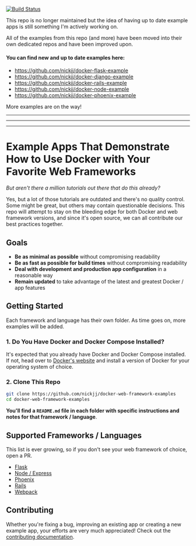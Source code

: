 [![Build Status](https://travis-ci.com/nickjj/docker-web-framework-examples.svg?branch=master)](https://travis-ci.com/nickjj/docker-web-framework-examples)

This repo is no longer maintained but the idea of having up to date example
apps is still something I'm actively working on.

All of the examples from this repo (and more) have been moved into their own
dedicated repos and have been improved upon.

#### You can find new and up to date examples here:

- https://github.com/nickjj/docker-flask-example
- https://github.com/nickjj/docker-django-example
- https://github.com/nickjj/docker-rails-example
- https://github.com/nickjj/docker-node-example
- https://github.com/nickjj/docker-phoenix-example

More examples are on the way!

---
---
---

# Example Apps That Demonstrate How to Use Docker with Your Favorite Web Frameworks

*But aren't there a million tutorials out there that do this already?*

Yes, but a lot of those tutorials are outdated and there's no quality control.
Some might be great, but others may contain questionable decisions. This repo
will attempt to stay on the bleeding edge for both Docker and web framework
versions, and since it's open source, we can all contribute our best practices
together.

## Goals

- **Be as minimal as possible** without compromising readability
- **Be as fast as possible for build times** without compromising readability
- **Deal with development and production app configuration** in a reasonable way
- **Remain updated** to take advantage of the latest and greatest Docker / app features

## Getting Started

Each framework and language has their own folder. As time goes on, more examples
will be added.

### 1. Do You Have Docker and Docker Compose Installed?

It's expected that you already have Docker and Docker Compose installed. If not,
head over to [Docker's website](https://docs.docker.com/install/) and install a
version of Docker for your operating system of choice.

### 2. Clone This Repo

```sh
git clone https://github.com/nickjj/docker-web-framework-examples
cd docker-web-framework-examples
```

**You'll find a `README.md` file in each folder with specific instructions and
notes for that framework / language**.

## Supported Frameworks / Languages

This list is ever growing, so if you don't see your web framework of choice,
open a PR.

- [Flask](https://github.com/nickjj/docker-web-framework-examples/tree/master/flask)
- [Node / Express](https://github.com/nickjj/docker-web-framework-examples/tree/master/node)
- [Phoenix](https://github.com/nickjj/docker-web-framework-examples/tree/master/phoenix)
- [Rails](https://github.com/nickjj/docker-web-framework-examples/tree/master/rails)
- [Webpack](https://github.com/nickjj/docker-web-framework-examples/tree/master/webpack)

## Contributing

Whether you're fixing a bug, improving an existing app or creating a new
example app, your efforts are very much appreciated! Check out the
[contributing documentation](https://github.com/nickjj/docker-web-framework-examples/blob/master/CONTRIBUTING.md).
